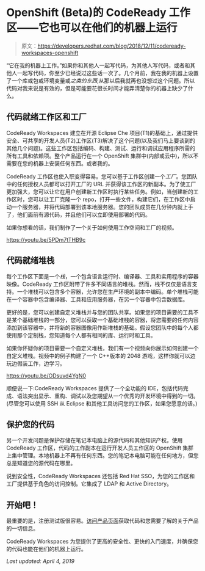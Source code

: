 # OpenShift (Beta)的 CodeReady 工作区——它也可以在他们的机器上运行

> 原文：<https://developers.redhat.com/blog/2018/12/11/codeready-workspaces-openshift>

“它在我的机器上工作。”如果你和其他人一起写代码，为其他人写代码，或者和其他人一起写代码，你至少已经说过这些话一次了。几个月前，我在我的机器上设置了一个库或包或环境变量或*之类的东西*,从那以后我就再也没想过这个问题。所以代码对我来说是有效的，但是可能要花很长时间才能弄清楚你的机器上缺少了什么。

## 代码就绪工作区和工厂

CodeReady Workspaces 建立在开源 Eclipse Che 项目(T1)的基础上，通过提供安全、可共享的开发人员(T2)工作区(T3)解决了这个问题(以及我们马上要谈到的其他几个问题)。这些工作区包括编码、构建、测试、运行和调试应用程序所需的所有工具和依赖项。整个产品运行在一个 OpenShift 集群中(内部或云中)，所以不需要在您的机器上安装任何东西。或者我的。

CodeReady 工作区也使入职变得容易。您可以基于工作区创建一个*工厂*。您团队中的任何授权人员都可以打开工厂的 URL 并获得该工作区的新副本。为了使工厂更加强大，您可以让它在用户创建新工作区时执行某些任务。例如，当创建新的工作区时，您可以让工厂克隆一个 repo，打开一些文件，构建它们，在工作区中启动一个服务器，并将代码部署到该本地服务器。您的团队成员在几分钟内就上手了，他们面前有源代码，并且他们可以立即使用部署的代码。

如果你想看的话，我们制作了一个关于如何使用工作空间和工厂的视频。

https://youtu.be/5PDm7tTHB9c

## 代码就绪堆栈

每个工作区下面是一个*栈*，一个包含语言运行时、编译器、工具和实用程序的容器映像。CodeReady 工作区附带了许多不同语言的堆栈。然而，栈不仅仅是语言支持。一个堆栈可以包含多个容器，允许您在生产环境的副本中编码。单个堆栈可能在一个容器中包含编译器、工具和应用服务器，在另一个容器中包含数据库。

更好的是，您可以创建自定义堆栈并与您的团队共享。如果您的项目需要的工具不是某个基础堆栈的一部分，您可以获取一个基础堆栈的容器，将您需要的任何内容添加到该容器中，并将新的容器图像用作新堆栈的基础。假设您团队中的每个人都使用那个定制栈，您知道每个人都有相同的库、运行时和工具。

如果你怀疑你的项目需要一个自定义堆栈，我们有一个视频向你展示如何创建一个自定义堆栈。视频中的例子构建了一个 C++版本的 2048 游戏，这样你就可以边玩边假装工作，边学习。

https://youtu.be/ODsuvd4YgN0

顺便说一下:CodeReady Workspaces 提供了一个全功能的 IDE，包括代码完成、语法突出显示、重构、调试以及您期望从一个优秀的开发环境中得到的一切。(尽管您可以使用 SSH 从 Eclipse 和其他工具访问您的工作区，如果您愿意的话。)

## 保护您的代码

另一个开发问题是保护存储在笔记本电脑上的源代码和其他知识产权。使用 CodeReady 工作区，代码的工作副本在运行开发人员工作区的 OpenShift 集群上集中管理。本地机器上不再有任何东西。您的笔记本电脑可能在任何地方，但您总是知道您的源代码在哪里。

说到安全性，CodeReady Workspaces 还包括 Red Hat SSO，为您的工作区和工厂提供基于角色的访问控制。它集成了 LDAP 和 Active Directory。

## 开始吧！

最重要的是，注册测试版很容易。[访问产品页面](https://developers.redhat.com/products/codeready-workspaces/overview)获取代码和您需要了解的关于产品的一切信息。

CodeReady Workspaces 为您提供了更高的安全性、更快的入门速度，并确保您的代码也能在他们的机器上运行。

*Last updated: April 4, 2019*